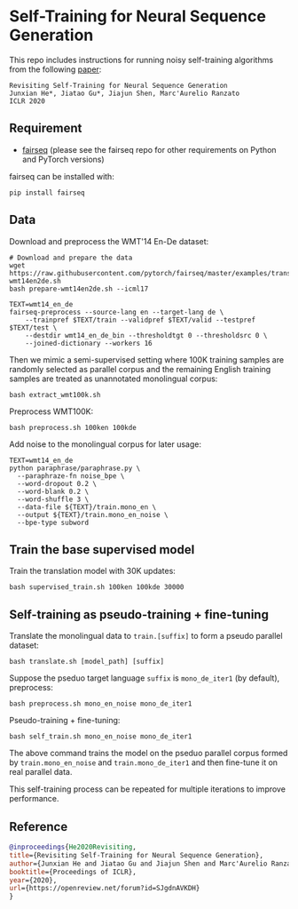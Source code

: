 # Self-Training for Neural Sequence Generation

This repo includes instructions for running noisy self-training algorithms from the following [paper](https://arxiv.org/abs/1909.13788):

```
Revisiting Self-Training for Neural Sequence Generation
Junxian He*, Jiatao Gu*, Jiajun Shen, Marc'Aurelio Ranzato
ICLR 2020
```



## Requirement

- [fairseq](https://github.com/pytorch/fairseq) (please see the fairseq repo for other requirements on Python and PyTorch versions)



fairseq can be installed with:

```shell
pip install fairseq
```



## Data

Download and preprocess the WMT'14 En-De dataset:

```shell
# Download and prepare the data
wget https://raw.githubusercontent.com/pytorch/fairseq/master/examples/translation/prepare-wmt14en2de.sh
bash prepare-wmt14en2de.sh --icml17

TEXT=wmt14_en_de
fairseq-preprocess --source-lang en --target-lang de \
    --trainpref $TEXT/train --validpref $TEXT/valid --testpref $TEXT/test \
    --destdir wmt14_en_de_bin --thresholdtgt 0 --thresholdsrc 0 \
    --joined-dictionary --workers 16
```

Then we mimic a semi-supervised setting where 100K training samples are randomly selected as parallel corpus and the remaining English training samples are treated as unannotated monolingual corpus:

```shell
bash extract_wmt100k.sh
```



Preprocess WMT100K:

```shell
bash preprocess.sh 100ken 100kde 
```



Add noise to the monolingual corpus for later usage:

```shell
TEXT=wmt14_en_de
python paraphrase/paraphrase.py \
  --paraphraze-fn noise_bpe \
  --word-dropout 0.2 \
  --word-blank 0.2 \
  --word-shuffle 3 \
  --data-file ${TEXT}/train.mono_en \
  --output ${TEXT}/train.mono_en_noise \
  --bpe-type subword
```



## Train the base supervised model

Train the translation model with 30K updates:

```shell
bash supervised_train.sh 100ken 100kde 30000
```



## Self-training as pseudo-training + fine-tuning

Translate the monolingual data to `train.[suffix]` to form a pseudo parallel dataset:

```shell
bash translate.sh [model_path] [suffix]  
```



Suppose the pseduo target language `suffix` is `mono_de_iter1` (by default), preprocess:

```shell
bash preprocess.sh mono_en_noise mono_de_iter1
```



Pseudo-training + fine-tuning: 

```shell
bash self_train.sh mono_en_noise mono_de_iter1 
```

The above command trains the model on the pseduo parallel corpus formed by `train.mono_en_noise` and `train.mono_de_iter1` and then fine-tune it on real parallel data.



This self-training process can be repeated for multiple iterations to improve performance.



## Reference

```bibtex
@inproceedings{He2020Revisiting,
title={Revisiting Self-Training for Neural Sequence Generation},
author={Junxian He and Jiatao Gu and Jiajun Shen and Marc'Aurelio Ranzato},
booktitle={Proceedings of ICLR},
year={2020},
url={https://openreview.net/forum?id=SJgdnAVKDH}
}
```

